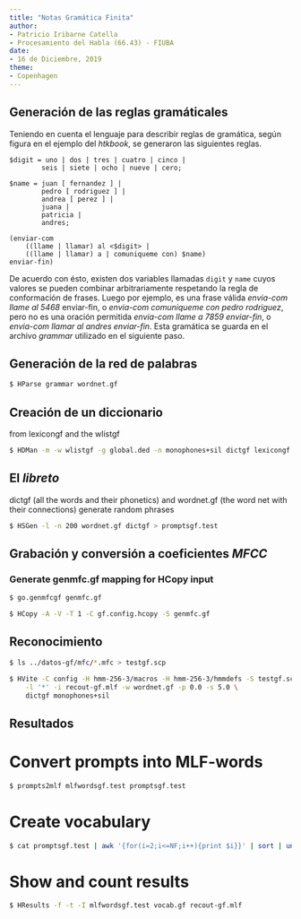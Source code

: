 ```yaml
---
title: "Notas Gramática Finita"
author:
- Patricio Iribarne Catella
- Procesamiento del Habla (66.43) - FIUBA
date:
- 16 de Diciembre, 2019
theme:
- Copenhagen
---
```


## Generación de las reglas gramáticales

Teniendo en cuenta el lenguaje para describir reglas de gramática, según figura en el ejemplo del _htkbook_, se generaron las siguientes reglas.

```
$digit = uno | dos | tres | cuatro | cinco |
	 	seis | siete | ocho | nueve | cero;

$name = juan [ fernandez ] |
		pedro [ rodriguez ] |
		andrea [ perez ] |
		juana |
		patricia |
		andres;

(enviar-com
	((llame | llamar) al <$digit> |
	((llame | llamar) a | comuniqueme con) $name)
enviar-fin)
```

De acuerdo con ésto, existen dos variables llamadas `digit` y `name` cuyos valores se pueden combinar arbitrariamente respetando la regla de conformación de frases. Luego por ejemplo, es una frase válida _envia-com llame al 5468_ enviar-fin, o _envia-com comuniqueme con pedro rodriguez_, pero no es una oración permitida _envia-com llame a 7859 enviar-fin_, o _envia-com llamar al andres enviar-fin_. Esta gramática se guarda en el archivo _grammar_ utilizado en el siguiente paso.

## Generación de la red de palabras

```bash
$ HParse grammar wordnet.gf
```


## Creación de un diccionario

from lexicongf and the wlistgf

```bash
$ HDMan -m -w wlistgf -g global.ded -n monophones+sil dictgf lexicongf
```


## El _libreto_

dictgf (all the words and their phonetics) and 
wordnet.gf (the word net with their connections) generate random phrases

```bash
$ HSGen -l -n 200 wordnet.gf dictgf > promptsgf.test
```


## Grabación y conversión a coeficientes _MFCC_

### Generate genmfc.gf mapping for HCopy input

```bash
$ go.genmfcgf genmfc.gf
```

```bash
$ HCopy -A -V -T 1 -C gf.config.hcopy -S genmfc.gf 
```


## Reconocimiento

```bash
$ ls ../datos-gf/mfc/*.mfc > testgf.scp
```

```bash
$ HVite -C config -H hmm-256-3/macros -H hmm-256-3/hmmdefs -S testgf.scp \
	-l '*' -i recout-gf.mlf -w wordnet.gf -p 0.0 -s 5.0 \
	dictgf monophones+sil
```


## Resultados

# Convert prompts into MLF-words
```bash
$ prompts2mlf mlfwordsgf.test promptsgf.test
```

# Create vocabulary
```bash
$ cat promptsgf.test | awk '{for(i=2;i<=NF;i++){print $i}}' | sort | uniq > vocab.gf
```

# Show and count results
```bash
$ HResults -f -t -I mlfwordsgf.test vocab.gf recout-gf.mlf
```


